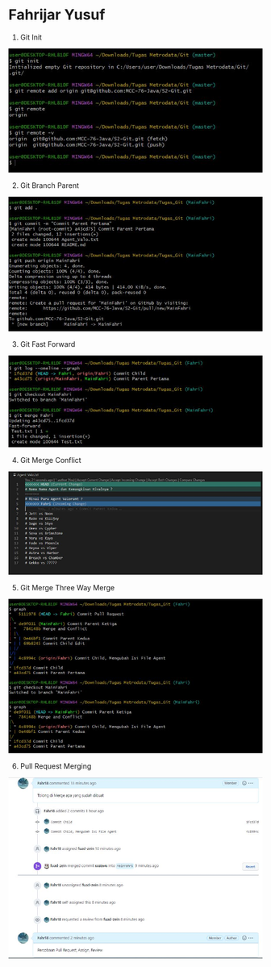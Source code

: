 # Fahrijar Yusuf

1. Git Init
<img src="/Img/Git Init.JPG/">

2. Git Branch Parent
<img src="/Img/Git Branch Parent.JPG/">

3. Git Fast Forward
<img src="/Img/Git Fast Forward.JPG/">

4. Git Merge Conflict
<img src="/Img/Git Merge Conflict.JPG/">

5. Git Merge Three Way Merge
<img src="/Img/Git Three Way Merge.JPG/">

6. Pull Request Merging
<img src="/Img/Pull Request Merging.JPG/">